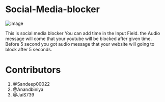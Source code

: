# Social-Media-blocker
![image](https://user-images.githubusercontent.com/97525395/188257507-0cbb51a1-e226-4685-82fc-6c66c92fdb15.png)
 
This is social media blocker You can add time in the Input Field.
the Audio message will come that your youtube will be blocked after given time.
Before 5 second you got audio message that your website will going to block after 5 seconds.


# Contributors
1) @Sandeep00022
2) @Anandbiniya
3) @JaiS739

